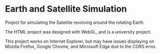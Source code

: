 # Earth and Satellite Simulation
Project for simulating the Satellite revolving around the rotating Earth.

The HTML project was designed with WebGL, and is a university project.

This project works on Internet Explorer, but may have issues displaying on Mozilla Firefox, Google Chrome, and Microsoft Edge due to the CORS error.

